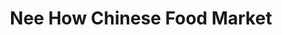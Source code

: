 ---
title: "Nee How Chinese Food Market"
url: /north-olmsted/nee-how-chinese-food-market/
shop: Supermarkt
---